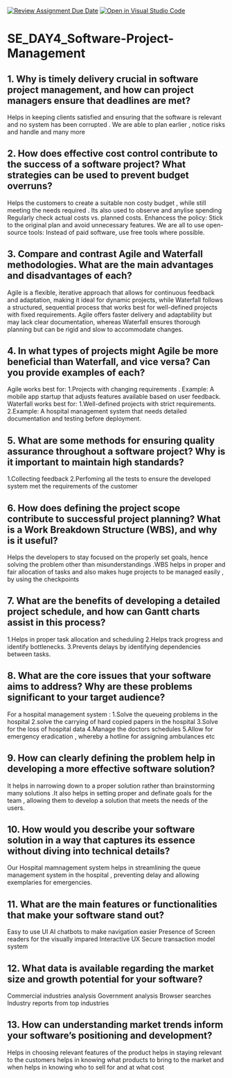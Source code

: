 [![Review Assignment Due Date](https://classroom.github.com/assets/deadline-readme-button-22041afd0340ce965d47ae6ef1cefeee28c7c493a6346c4f15d667ab976d596c.svg)](https://classroom.github.com/a/9pw6JKcu)
[![Open in Visual Studio Code](https://classroom.github.com/assets/open-in-vscode-2e0aaae1b6195c2367325f4f02e2d04e9abb55f0b24a779b69b11b9e10269abc.svg)](https://classroom.github.com/online_ide?assignment_repo_id=18459793&assignment_repo_type=AssignmentRepo)
# SE_DAY4_Software-Project-Management
## 1. Why is timely delivery crucial in software project management, and how can project managers ensure that deadlines are met?
Helps in keeping clients satisfied and ensuring that the software is relevant and no system has been corrupted .
We are able to plan earlier , notice risks and handle and many more

## 2. How does effective cost control contribute to the success of a software project? What strategies can be used to prevent budget overruns?
Helps the customers to create a suitable non costy budget , while still meeting the needs required . Its also used to observe and anylise spending Regularly check actual costs vs. planned costs.
Enhancess the policy: Stick to the original plan and avoid unnecessary features.  We are all to use open-source tools: Instead of paid software, use free tools where possible.


## 3. Compare and contrast Agile and Waterfall methodologies. What are the main advantages and disadvantages of each?
Agile is a flexible, iterative approach that allows for continuous feedback and adaptation, making it ideal for dynamic projects, while Waterfall follows a structured, sequential process that works best for well-defined projects with fixed requirements. Agile offers faster delivery and adaptability but may lack clear documentation, whereas Waterfall ensures thorough planning but can be rigid and slow to accommodate changes.

## 4. In what types of projects might Agile be more beneficial than Waterfall, and vice versa? Can you provide examples of each?
Agile works best for:
1.Projects with changing requirements .
Example: A mobile app startup that adjusts features available based on user feedback.
Waterfall works best for:
1.Well-defined projects with strict requirements.
2.Example: A hospital management system that needs detailed documentation and testing before deployment.

## 5. What are some methods for ensuring quality assurance throughout a software project? Why is it important to maintain high standards?
1.Collecting feedback
2.Perfoming all the tests to ensure the developed system met the requirements of the customer

## 6. How does defining the project scope contribute to successful project planning? What is a Work Breakdown Structure (WBS), and why is it useful?
Helps the developers to stay focused on the properly set goals, hence solving the problem other than misunderstandings .WBS helps in proper and fair allocation of tasks and also makes huge projects to be managed easily , by using the checkpoints 


## 7. What are the benefits of developing a detailed project schedule, and how can Gantt charts assist in this process?
1.Helps in proper task allocation and scheduling
2.Helps track progress and identify bottlenecks.
3.Prevents delays by identifying dependencies between tasks.

## 8. What are the core issues that your software aims to address? Why are these problems significant to your target audience?
For a hospital management system :
1.Solve the queueing problems in the hospital
2.solve the carrying of hard copied papers in the hospital
3.Solve for the loss of hospital data 
4.Manage the doctors schedules
5.Allow for emergency eradication , whereby a hotline for assigning ambulances etc

## 9. How can clearly defining the problem help in developing a more effective software solution?
It helps in narrowing down to a proper solution rather than brainstorming many solutions .It also helps in setting proper and definate goals for the team , allowing them to develop a solution that meets the needs of the users.

## 10. How would you describe your software solution in a way that captures its essence without diving into technical details?
Our Hospital mamnagement system helps in streamlining the queue management system in the hospital , preventing delay and allowing exemplaries for emergencies.

## 11. What are the main features or functionalities that make your software stand out?
Easy to use UI
AI chatbots to make navigation easier
Presence of Screen readers for the visually impared
Interactive UX
Secure transaction model system

## 12. What data is available regarding the market size and growth potential for your software?
Commercial industries analysis
Government analysis 
Browser searches
Industry reports from top industries

## 13. How can understanding market trends inform your software’s positioning and development?
Helps in choosing relevant features of the product 
helps in staying relevant to the customers 
helps in knowing what products to bring to the market and when 
helps in knowing who to sell for and at what cost 
